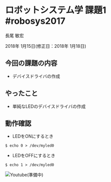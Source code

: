 # ロボットシステム学 課題1 #robosys2017

長尾 敏宏

2018年 1月15日(修正日：2018年 1月18日)

## 今回の課題の内容

* デバイスドライバの作成

## やったこと

* 単純なLEDのデバイスドライバの作成

## 動作確認

* LEDをONにするとき
```
$ echo 0 > /dev/myled0
```
* LEDをOFFにするとき
```
$ echo 1 > /dev/myled0
```
![Youtube(準備中)]()
